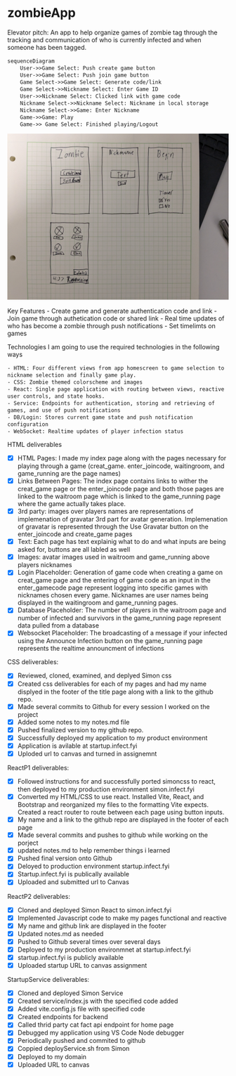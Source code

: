 # zombieApp

Elevator pitch: An app to help organize games of zombie tag through the tracking and communication of who is currently infected and when someone has been tagged.

```mermaid
sequenceDiagram
    User->>Game Select: Push create game button
    User->>Game Select: Push join game button
    Game Select->>Game Select: Generate code/link
    Game Select->>Nickname Select: Enter Game ID
    User->>Nickname Select: Clicked link with game code
    Nickname Select->>Nickname Select: Nickname in local storage
    Nickname Select->>Game: Enter Nickname
    Game->>Game: Play
    Game->> Game Select: Finished playing/Logout
```

![](design/rough_ui.jpg)

Key Features
    - Create game and generate authentication code and link
    - Join game through authetication code or shared link
    - Real time updates of who has become a zombie through push notifications
    - Set timelimts on games

Technologies
    I am going to use the required technologies in the following ways

    - HTML: Four different views from app homescreen to game selection to nickname selection and finally game play.
    - CSS: Zombie themed colorscheme and images
    - React: Single page application with routing between views, reactive user controls, and state hooks.
    - Service: Endpoints for authentication, storing and retrieving of games, and use of push notifications
    - DB/Login: Stores current game state and push notification configuration
    - WebSocket: Realtime updates of player infection status

HTML deliverables
    
- [x] HTML Pages: I made my index page along with the pages necessary for playing through a game (creat_game. enter_joincode, waitingroom, and game_running are the page names)
- [x] Links Between Pages: The index page contains links to wither the creat_game page or the enter_joincode page and both those pages are linked to the waitroom page which is linked to the game_running page where the game actually takes place.
- [x] 3rd party: images over players names are representations of implemenation of gravatar 3rd part for avatar generation. Implemenation of gravatar is represented through the Use Gravatar button on the enter_joincode and create_game pages
- [x] Text: Each page has text explainig what to do and what inputs are being asked for, buttons are all labled as well
- [x] Images: avatar images used in waitroom and game_running above players nicknames
- [x] Login Placeholder: Generation of game code when creating a game on creat_game page and the entering of game code as an input in the enter_gamecode page represent logging into specific games with nicknames chosen every game. Nicknames are user names being displayed in the waitingroom and game_running pages.
- [x] Database Placeholder: The number of players in the waitroom page and number of infected and survivors in the game_running page represent data pulled from a database
- [x] Websocket Placeholder: The broadcasting of a message if your infected using the Announce Infection button on the game_running page represents the realtime announcment of infections

CSS deliverables:

- [x] Reviewed, cloned, examined, and deplyed Simon css
- [x] Created css deliverables for each of my pages and had my name displyed in the footer of the title page along with a link to the github repo.
- [x] Made several commits to Github for every session I worked on the project
- [x] Added some notes to my notes.md file
- [x] Pushed finalized version to my github repo.
- [x] Successfully deployed my application to my product environment
- [x] Application is avilable at startup.infect.fyi
- [x] Uploded url to canvas and turned in assignemnt

ReactP1 deliverables:

- [x] Followed instructions for and successfully ported simoncss to react, then deployed to my production environment simon.infect.fyi
- [x] Converted my HTML/CSS to use react. Installed Vite, React, and Bootstrap and reorganized my files to the formatting Vite expects. Created a react router to route between each page using button inputs.
- [x] My name and a link to the github repo are displayed in the footer of each page
- [x] Made several commits and pushes to github while working on the porject
- [x] updated notes.md to help remember things i learned
- [x] Pushed final version onto Github
- [x] Deloyed to production environment startup.infect.fyi
- [x] Startup.infect.fyi is publically available
- [x] Uploaded and submitted url to Canvas

ReactP2 deliverables:

- [x] Cloned and deployed Simon React to simon.infect.fyi
- [x] Implemented Javascript code to make my pages functional and reactive
- [x] My name and github link are displayed in the footer
- [x] Updated notes.md as needed
- [x] Pushed to Github several times over several days
- [x] Deployed to my production environmnet at startup.infect.fyi
- [x] startup.infect.fyi is publicly available
- [x] Uploaded startup URL to canvas assignment

StartupService deliverables:

- [x] Cloned and deployed Simon Service
- [x] Created service/index.js with the specified code added
- [x] Added vite.config.js file with specified code
- [x] Created endpoints for backend
- [x] Called thrid party cat fact api endpoint for home page
- [x] Debugged my application using VS Code Node debugger
- [x] Periodically pushed and commited to github
- [x] Coppied deployService.sh from Simon
- [x] Deployed to my domain
- [x] Uploaded URL to canvas